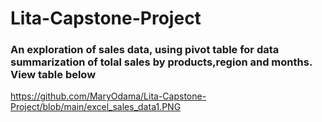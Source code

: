 # Lita-Capstone-Project

### An exploration of sales data, using pivot table for data summarization of tolal sales by products,region and months. View table below
https://github.com/MaryOdama/Lita-Capstone-Project/blob/main/excel_sales_data1.PNG
